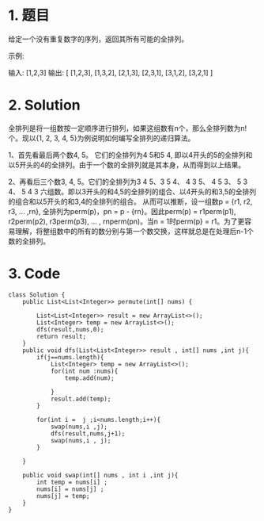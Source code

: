 # 1. 题目
给定一个没有重复数字的序列，返回其所有可能的全排列。

示例:

输入: [1,2,3]
输出:
[
  [1,2,3],
  [1,3,2],
  [2,1,3],
  [2,3,1],
  [3,1,2],
  [3,2,1]
]
# 2. Solution
全排列是将一组数按一定顺序进行排列，如果这组数有n个，那么全排列数为n!个。现以{1, 2, 3, 4, 5}为例说明如何编写全排列的递归算法。

1、首先看最后两个数4, 5。 它们的全排列为4 5和5 4, 即以4开头的5的全排列和以5开头的4的全排列。由于一个数的全排列就是其本身，从而得到以上结果。

2、再看后三个数3, 4, 5。它们的全排列为3 4 5、3 5 4、 4 3 5、 4 5 3、 5 3 4、 5 4 3 六组数。即以3开头的和4,5的全排列的组合、以4开头的和3,5的全排列的组合和以5开头的和3,4的全排列的组合。
       从而可以推断，设一组数p = {r1, r2, r3, ... ,rn}, 全排列为perm(p)，pn = p - {rn}。因此perm(p) = r1perm(p1), r2perm(p2), r3perm(p3), ... , rnperm(pn)。当n = 1时perm(p} = r1。为了更容易理解，将整组数中的所有的数分别与第一个数交换，这样就总是在处理后n-1个数的全排列。
# 3. Code
```
class Solution {
    public List<List<Integer>> permute(int[] nums) {
         
        List<List<Integer>> result = new ArrayList<>();
        List<Integer> temp = new ArrayList<>();
        dfs(result,nums,0);
        return result;
    }
    public void dfs(List<List<Integer>> result , int[] nums ,int j){
        if(j==nums.length){
            List<Integer> temp = new ArrayList<>();
            for(int num :nums){
                temp.add(num);
                
            }
            result.add(temp);
        }
        
        for(int i =  j ;i<nums.length;i++){
            swap(nums,i ,j);
            dfs(result,nums,j+1);
            swap(nums,i , j);
        }
        
    }
    
    public void swap(int[] nums , int i ,int j){
        int temp = nums[i] ;
        nums[i] = nums[j] ;
        nums[j] = temp;
    }
}
```